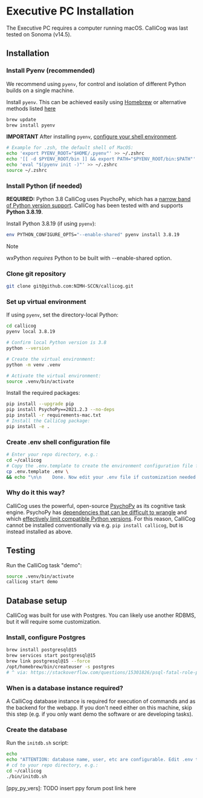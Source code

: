 # Executive PC Installation

The Executive PC requires a computer running macOS. CalliCog was last tested on Sonoma (v14.5).

## Installation

### Install Pyenv (recommended)
We recommend using `pyenv`, for control and isolation of different Python builds on a single machine.

Install `pyenv`. This can be achieved easily using [Homebrew](https://brew.sh/) or alternative methods listed [here](https://github.com/pyenv/pyenv#installation)

```sh
brew update
brew install pyenv
```

**IMPORTANT** After installing `pyenv`, [configure your shell environment](https://github.com/pyenv/pyenv?tab=readme-ov-file#set-up-your-shell-environment-for-pyenv).

```sh
# Example for .zsh, the default shell of MacOS:
echo 'export PYENV_ROOT="$HOME/.pyenv"' >> ~/.zshrc
echo '[[ -d $PYENV_ROOT/bin ]] && export PATH="$PYENV_ROOT/bin:$PATH"' >> ~/.zshrc
echo 'eval "$(pyenv init -)"' >> ~/.zshrc
source ~/.zshrc
```

### Install Python (if needed)
**REQUIRED:** Python 3.8
CalliCog uses PsychoPy, which has a [narrow band of Python version support](https://www.psychopy.org/download.html#pip-install). CalliCog has been tested with and supports **Python 3.8.19**.

Install Python 3.8.19 (if using `pyenv`):
```sh
env PYTHON_CONFIGURE_OPTS="--enable-shared" pyenv install 3.8.19
```
> [!NOTE]
> wxPython *requires* Python to be built with --enable-shared option.
### Clone git repository
```sh
git clone git@github.com:NIMH-SCCN/callicog.git
```

### Set up virtual environment
If using `pyenv`, set the directory-local Python:
```sh
cd callicog
pyenv local 3.8.19
```

```sh
# Confirm local Python version is 3.8
python --version

# Create the virtual environment:
python -m venv .venv

# Activate the virtual environment:
source .venv/bin/activate
```

Install the required packages:
```sh
pip install --upgrade pip
pip install PsychoPy==2021.2.3 --no-deps
pip install -r requirements-mac.txt
# Install the CalliCog package:
pip install -e .
```

### Create .env shell configuration file
```sh
# Enter your repo directory, e.g.:
cd ~/callicog
# Copy the .env.template to create the environment configuration file for this instance
cp .env.template .env \
&& echo "\n\n    Done. Now edit your .env file if customization needed for this environment (e.g. directory location, database name etc)."
```

### Why do it this way?
CalliCog uses the powerful, open-source [PsychoPy](ppy) as its cognitive task
engine. PsychoPy has [dependencies that can be difficult to wrangle](ppy_deps)
and which [effectively limit compatible Python versions](ppy_py_vers). For this
reason, CalliCog cannot be installed conventionally via e.g.
`pip install callicog`, but is instead installed as above.

## Testing
Run the CalliCog task "demo":

```sh
source .venv/bin/activate
callicog start demo
```

## Database setup
CalliCog was built for use with Postgres. You can likely use another RDBMS, but it will require some customization.

### Install, configure Postgres
```sh
brew install postgresql@15
brew services start postgresql@15
brew link postgresql@15 --force
/opt/homebrew/bin/createuser -s postgres
# ^ via: https://stackoverflow.com/questions/15301826/psql-fatal-role-postgres-does-not-exist
```

### When is a database instance required?
A CalliCog database instance is required for execution of commands and as the
backend for the webapp. If you don't need either on this machine, skip this
step (e.g. if you only want demo the software or are developing tasks).

### Create the database
Run the `initdb.sh` script:
```sh
echo
echo "ATTENTION: database name, user, etc are configurable. Edit .env to customize before creating."
# cd to your repo directory, e.g.:
cd ~/callicog
./bin/initdb.sh
```


[ppy]: TODO
[ppy_deps]: TODO
[ppy_py_vers]: TODO insert ppy forum post link here
